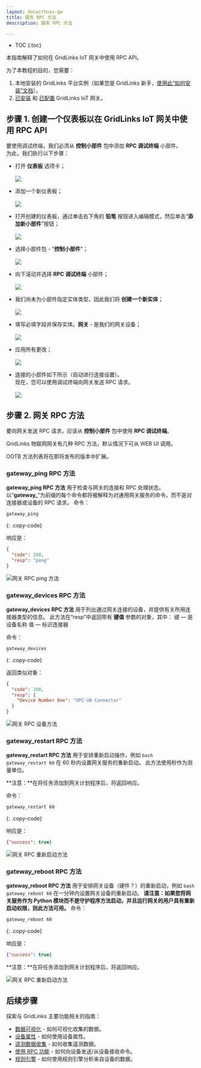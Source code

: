 ```yaml
---
layout: docwithnav-gw
title: 服务 RPC 方法
description: 服务 RPC 方法

---
```



* TOC
{:toc}


本指南解释了如何在 GridLinks IoT 网关中使用 RPC API。

为了本教程的目的，您需要：

1. 本地安装的 GridLinks 平台实例（如果您是 GridLinks 新手，[使用此“如何安装”文档](/docs/user-guide/install/installation-options/)）。
2. [已安装](/docs/iot-gateway/installation/) 和 [已配置](/docs/iot-gateway/configuration/) GridLinks IoT 网关。

## 步骤 1. 创建一个仪表板以在 GridLinks IoT 网关中使用 RPC API

要使用调试终端，我们必须从 **控制小部件** 包中添加 **RPC 调试终端** 小部件。<br>
为此，我们执行以下步骤：

  - 打开 **仪表板** 选项卡；
  <br><br>
  ![](/images/gateway/service-rpc-methods-1.png)

  - 添加一个新仪表板；
  <br><br>
  ![](/images/gateway/service-rpc-methods-2.png)

  - 打开创建的仪表板，通过单击右下角的 **铅笔** 按钮进入编辑模式，然后单击“**添加新小部件**”按钮；
  <br><br>
  ![](/images/gateway/service-rpc-methods-3.png)

  - 选择小部件包 - “**控制小部件**”；
  <br><br>
  ![](/images/gateway/service-rpc-methods-4.png)

  - 向下滚动并选择 **RPC 调试终端** 小部件；
  <br><br>
  ![](/images/gateway/service-rpc-methods-5.png)

  - 我们尚未为小部件指定实体类型，因此我们将 **创建一个新实体**；
  <br><br>
  ![](/images/gateway/service-rpc-methods-6.png)

  - 填写必填字段并保存实体。**网关** - 是我们的网关设备；
  <br><br>
  ![](/images/gateway/service-rpc-methods-7.png)

  - 应用所有更改；
  <br><br>
  ![](/images/gateway/service-rpc-methods-8.png)

  - 连接的小部件如下所示（自动进行连接设置）。<br>
  现在，您可以使用调试终端向网关发送 RPC 请求。
  <br><br>
  ![](/images/gateway/service-rpc-methods-9.png)

## 步骤 2. 网关 RPC 方法

要向网关发送 RPC 请求，应该从 **控制小部件** 包中使用 **RPC 调试终端**。

 GridLinks 物联网网关有几种 RPC 方法，默认情况下可从 WEB UI 调用。

OOTB 方法列表将在即将发布的版本中扩展。

### gateway_ping RPC 方法

**gateway_ping RPC 方法** 用于检查与网关的连接和 RPC 处理状态。
以“**gateway_**”为前缀的每个命令都将被解释为对通用网关服务的命令，而不是对连接器或设备的 RPC 请求。
命令：

```bash
gateway_ping
```
{: .copy-code}

响应是：

```json
{
  "code": 200,
  "resp": "pong"
}
```

![网关 RPC ping 方法](/images/gateway/gateway-rpc-ping.png)

### gateway_devices RPC 方法

**gateway_devices RPC 方法** 用于列出通过网关连接的设备，并提供有关所用连接器类型的信息。
此方法在“resp”中返回带有 **键值** 参数的对象，其中：
键 — 是设备名称
值 — 标识连接器

命令：

```bash
gateway_devices
```
{: .copy-code}

返回类似对象：

```json
{
  "code": 200,
  "resp": {
    "Device Number One": "OPC-UA Connector"
  }
}
```

![网关 RPC 设备方法](/images/gateway/gateway-rpc-devices.png)


### gateway_restart RPC 方法

**gateway_restart RPC 方法** 用于安排重新启动操作，例如 ```bash gateway_restart 60``` 在 60 秒内设置网关服务的重新启动。
此方法使用秒作为测量单位。

**注意：**在将任务添加到网关计划程序后，将返回响应。

命令：

```bash
gateway_restart 60
```
{: .copy-code}

响应是：

```json
{"success": true}
```

![网关 RPC 重新启动方法](/images/gateway/gateway-rpc-restart.png)

### gateway_reboot RPC 方法

**gateway_reboot RPC 方法** 用于安排网关设备（硬件？）的重新启动，例如 ```bash gateway_reboot 60``` 在一分钟内设置网关设备的重新启动。
**请注意：如果您将网关服务作为 Python 模块而不是守护程序方法启动，并且运行网关的用户具有重新启动权限，则此方法可用。**
命令：

```bash
gateway_reboot 60
```
{: .copy-code}

响应是：

```json
{"success": true}
```

**注意：**在将任务添加到网关计划程序后，将返回响应。

![网关 RPC 重新启动方法](/images/gateway/gateway-rpc-reboot.png)

## 后续步骤

探索与 GridLinks 主要功能相关的指南：

- [数据可视化](/docs/user-guide/visualization/) - 如何可视化收集的数据。
- [设备属性](/docs/user-guide/attributes/) - 如何使用设备属性。
- [遥测数据收集](/docs/user-guide/telemetry/) - 如何收集遥测数据。
- [使用 RPC 功能](/docs/user-guide/rpc/) - 如何向设备发送/从设备接收命令。
- [规则引擎](/docs/user-guide/rule-engine/) - 如何使用规则引擎分析来自设备的数据。